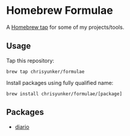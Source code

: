 # Homebrew Formulae

A [Homebrew tap] for some of my projects/tools.

[Homebrew tap]: https://github.com/Homebrew/brew/blob/master/docs/brew-tap.md

## Usage

Tap this repository:

    brew tap chrisyunker/formulae

Install packages using fully qualified name:

    brew install chrisyunker/formulae/[package]

## Packages

- [diario](https://github.com/chrisyunker/journal)

